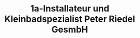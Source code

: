 ---
title: "1a-Installateur und Kleinbadspezialist Peter Riedel GesmbH"
url: /wien/1a-installateur-und-kleinbadspezialist-peter-riedel-gesmbh/
shop: Badezimmer
---